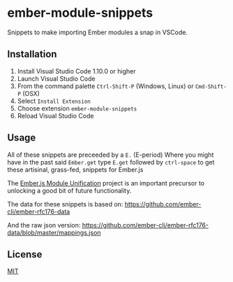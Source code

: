 # ember-module-snippets

Snippets to make importing Ember modules a snap in VSCode.

## Installation

1. Install Visual Studio Code 1.10.0 or higher
2. Launch Visual Studio Code
3. From the command palette `Ctrl-Shift-P` (Windows, Linux) or `Cmd-Shift-P` (OSX)
4. Select `Install Extension`
5. Choose extension `ember-module-snippets`
6. Reload Visual Studio Code

## Usage

All of these snippets are preceeded by a `E.` (E-period)
Where you might have in the past said `Ember.get` type `E.get` followed by `ctrl-space` to get these artisinal, grass-fed, snippets for Ember.js

The [Ember.js Module Unification](https://github.com/emberjs/rfcs/blob/master/text/0143-module-unification.md) project is an important precursor to unlocking a good bit of future functionality.

The data for these snippets is based on:
https://github.com/ember-cli/ember-rfc176-data

And the raw json version:
https://github.com/ember-cli/ember-rfc176-data/blob/master/mappings.json

## License

[MIT](https://raw.githubusercontent.com/candidmetrics/ember-module-snippets/master/LICENSE)